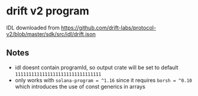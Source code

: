 # drift v2 program

IDL downloaded from https://github.com/drift-labs/protocol-v2/blob/master/sdk/src/idl/drift.json

## Notes

- idl doesnt contain programId, so output crate will be set to default `11111111111111111111111111111111`
- only works with `solana-program = ^1.16` since it requires `borsh = ^0.10` which introduces the use of const generics in arrays